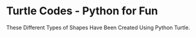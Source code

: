 # Turtle Codes - Python for Fun
These Different Types of Shapes Have Been Created Using Python Turtle.
